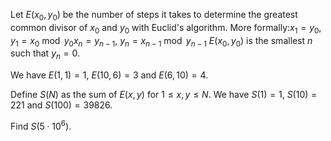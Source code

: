 Let $E(x_0, y_0)$ be the number of steps it takes to determine the greatest common divisor of $x_0$ and $y_0$ with Euclid's algorithm. More formally:$x_1 = y_0$, $y_1 = x_0 \bmod y_0$$x_n = y_{n-1}$, $y_n = x_{n-1} \bmod y_{n-1}$
$E(x_0, y_0)$ is the smallest $n$ such that $y_n = 0$.


We have $E(1,1) = 1$, $E(10,6) = 3$ and $E(6,10) = 4$.


Define $S(N)$ as the sum of $E(x,y)$ for $1 \leq x,y \leq N$.
We have $S(1) = 1$, $S(10) = 221$ and $S(100) = 39826$.


Find $S(5\cdot 10^6)$.